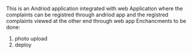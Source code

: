 This is an Andriod application integrated with web Application where the complaints can be registred through andriod app and the registred complaints viewed at the other end through web app
Enchancments to be done:
1. photo upload 
2. deploy
